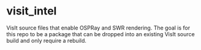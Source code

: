 # visit_intel

VisIt source files that enable OSPRay and SWR rendering.
The goal is for this repo to be a package that can be dropped into an existing
VisIt source build and only require a rebuild.
